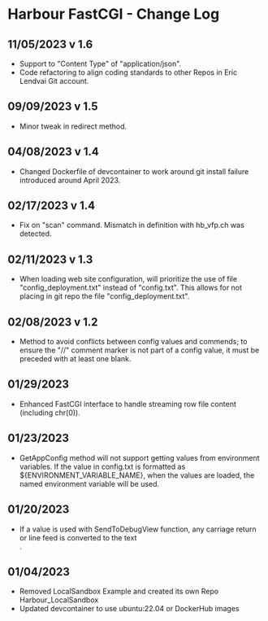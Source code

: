 # Harbour FastCGI - Change Log

## 11/05/2023 v 1.6
* Support to "Content Type" of "application/json".
* Code refactoring to align coding standards to other Repos in Eric Lendvai Git account.

## 09/09/2023 v 1.5
* Minor tweak in redirect method.

## 04/08/2023 v 1.4
* Changed Dockerfile of devcontainer to work around git install failure introduced around April 2023.

## 02/17/2023 v 1.4
* Fix on "scan" command. Mismatch in definition with hb_vfp.ch was detected.

## 02/11/2023 v 1.3
* When loading web site configuration, will prioritize the use of file "config_deployment.txt" instead of "config.txt". This allows for not placing in git repo the file "config_deployment.txt".

## 02/08/2023 v 1.2
* Method to avoid conflicts between config values and commends; to ensure the "//" comment marker is not part of a config value, it must be preceded with at least one blank.

## 01/29/2023
* Enhanced FastCGI interface to handle streaming row file content (including chr(0)).

## 01/23/2023
* GetAppConfig method will not support getting values from environment variables. If the value in config.txt is formatted as ${ENVIRONMENT_VARIABLE_NAME}, when the values are loaded, the named environment variable will be used.

## 01/20/2023
* If a value is used with SendToDebugView function, any carriage return or line feed is converted to the text <br>.

## 01/04/2023
* Removed LocalSandbox Example and created its own Repo  Harbour_LocalSandbox
* Updated devcontainer to use ubuntu:22.04 or DockerHub images
